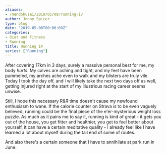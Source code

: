 ```yaml
---
aliases:
- /mendokusai/2019/05/08/running-iv
author: Jonny Spicer
type: blog
date: "2019-05-08T00:00:00Z"
categories:
- Diet and Fitness
- Running
title: Running IV
series: ["Running"]
---
```

After covering 17km in 3 days, surely a massive personal best for me, my body *hurts*. My calves are aching and tight, and my
feet have been pummeled, my arches ache even to walk and my blisters are truly vile. Today I took the day off, and I will likely
take the next two days off as well, getting injured right at the start of my illustrious racing career seems unwise.

Still, I hope this necessary R&R time doesn't cause my newfound enthusiasm to wane. If the calorie counter on Strava is to be even
vaguely believed, running could be the final piece of the e'er-mysterious weight loss puzzle. As much as it pains me to say it,
running is kind of great - it gets you out of the house, you get fitter and healthier, you get to feel better about yourself, it
can have a certain meditative quality - I already feel like I have learned a lot about myself during the tail end of some of routes.

And also there's a certain someone that I have to annihilate at park run in June.

